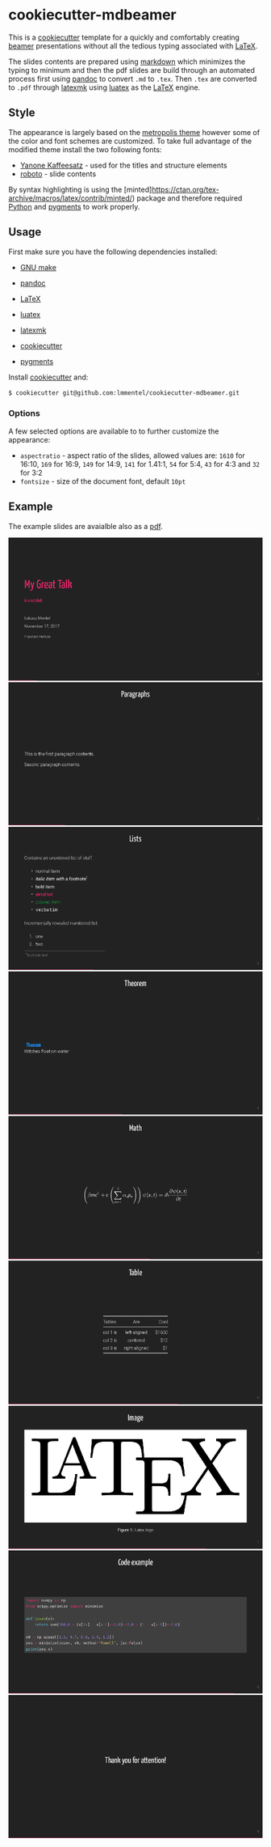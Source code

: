 # cookiecutter-mdbeamer

This is a [cookiecutter] template for a quickly and comfortably
creating [beamer] presentations without all the tedious typing
associated with [LaTeX].

The slides contents are prepared using [markdown] which minimizes
the typing to minimum and then the pdf slides are build through an
automated process first using [pandoc] to convert `.md` to `.tex`.
Then `.tex` are converted to `.pdf` through [latexmk] using [luatex]
as the [LaTeX] engine.


## Style

The appearance is largely based on the [metropolis theme](https://github.com/matze/mtheme)
however some of the color and font schemes are customized. To take full advantage
of the modified theme install the two following fonts:

- [Yanone Kaffeesatz](http://yanone.de/fonts/kaffeesatz/) - used for the titles and structure elements
- [roboto](https://www.ctan.org/tex-archive/fonts/roboto) - slide contents

By syntax highlighting is using the [minted]https://ctan.org/tex-archive/macros/latex/contrib/minted/)
package and therefore required [Python](https://www.python.org/) and [pygments](http://pygments.org/)
to work properly.


## Usage

First make sure you have the following dependencies installed:

- [GNU make](https://www.gnu.org/software/make/)
- [pandoc]
- [LaTeX]
- [luatex]
- [latexmk]

- [cookiecutter]
- [pygments]

Install [cookiecutter] and:

```bash
$ cookiecutter git@github.com:lmmentel/cookiecutter-mdbeamer.git
```

### Options

A few selected options are available to to further customize the appearance:

- `aspectratio` - aspect ratio of the slides, allowed values are: `1610` for 16:10, `169` for 16:9, `149` for 14:9, `141` for 1.41:1, `54` for 5:4, `43` for 4:3 and `32` for 3:2
- `fontsize` - size of the document font, default `10pt`

## Example

The example slides are avaialble also as a [pdf](example/slides.pdf).

![Title](example/example-0.png)
![Paragraphs](example/example-1.png)
![Lists](example/example-4.png)
![Theorem](example/example-5.png)
![Math](example/example-6.png)
![Table](example/example-7.png)
![Image](example/example-8.png)
![Code](example/example-9.png)
![Final](example/example-10.png)


[beamer]: https://en.wikipedia.org/wiki/Beamer_(LaTeX)
[cookiecutter]: https://cookiecutter.readthedocs.io/en/latest/installation.html
[LaTeX]: https://www.latex-project.org/
[latexmk]: https://www.ctan.org/pkg/latexmk/
[luatex]: http://www.luatex.org/
[markdown]: https://daringfireball.net/projects/markdown/
[pandoc]: https://pandoc.org/
[pygments]: http://pygments.org/